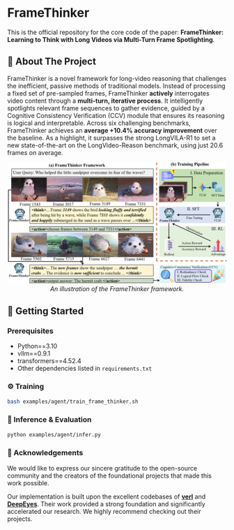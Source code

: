 # FrameThinker

This is the official repository for the core code of the paper: **FrameThinker: Learning to Think with Long Videos via Multi-Turn Frame Spotlighting**.

## 📖 About The Project

FrameThinker is a novel framework for long-video reasoning that challenges the inefficient, passive methods of traditional models. Instead of processing a fixed set of pre-sampled frames, FrameThinker **actively** interrogates video content through a **multi-turn, iterative process**. It intelligently spotlights relevant frame sequences to gather evidence, guided by a Cognitive Consistency Verification (CCV) module that ensures its reasoning is logical and interpretable. Across six challenging benchmarks, FrameThinker achieves an **average +10.4% accuracy improvement** over the baseline. As a highlight, it surpasses the strong LongVILA-R1 to set a new state-of-the-art on the LongVideo-Reason benchmark, using just 20.6 frames on average.

<p align="center">
  <img src="assets/Flow Chart.png" width="800" alt="FrameThinker Framework">
  <br>
  <em>An illustration of the FrameThinker framework.</em>
</p>

## 🚀 Getting Started

### Prerequisites

*   Python==3.10
*   vllm==0.9.1
*   transformers==4.52.4
*   Other dependencies listed in `requirements.txt`

### ⚙️ Training

```bash
bash examples/agent/train_frame_thinker.sh
```

### 🚀 Inference & Evaluation

```bash
python examples/agent/infer.py 
```

### 🙏 Acknowledgements

We would like to express our sincere gratitude to the open-source community and the creators of the foundational projects that made this work possible.

Our implementation is built upon the excellent codebases of **[verl](https://github.com/volcengine/verl)** and **[DeepEyes](https://github.com/Visual-Agent/DeepEyes)**. Their work provided a strong foundation and significantly accelerated our research. We highly recommend checking out their projects.